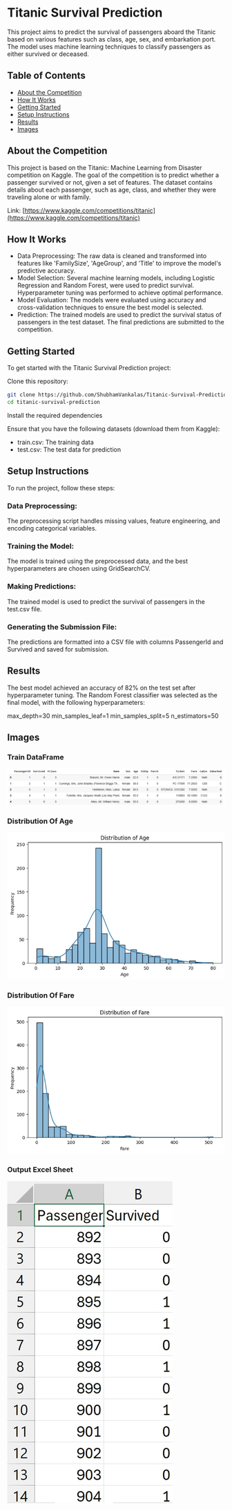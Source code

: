 # Titanic Survival Prediction

This project aims to predict the survival of passengers aboard the Titanic based on various features such as class, age, sex, and embarkation port. The model uses machine learning techniques to classify passengers as either survived or deceased.

## Table of Contents
 - [About the Competition](#About-the-Competition)
 - [How It Works](#How-It-Works)
 - [Getting Started](#Getting-Started)
 - [Setup Instructions](#Setup-Instructions)
 - [Results](#Results)
 - [Images](#Images)

## About the Competition

This project is based on the Titanic: Machine Learning from Disaster competition on Kaggle. The goal of the competition is to predict whether a passenger survived or not, given a set of features. The dataset contains details about each passenger, such as age, class, and whether they were traveling alone or with family.

Link: [https://www.kaggle.com/competitions/titanic](https://www.kaggle.com/competitions/titanic)

## How It Works

 - Data Preprocessing: The raw data is cleaned and transformed into features like 'FamilySize', 'AgeGroup', and 'Title' to improve the model's predictive accuracy.
 - Model Selection: Several machine learning models, including Logistic Regression and Random Forest, were used to predict survival. Hyperparameter tuning was performed to achieve optimal performance.
 - Model Evaluation: The models were evaluated using accuracy and cross-validation techniques to ensure the best model is selected.
 - Prediction: The trained models are used to predict the survival status of passengers in the test dataset. The final predictions are submitted to the competition.

## Getting Started

To get started with the Titanic Survival Prediction project:

Clone this repository:

```bash
git clone https://github.com/ShubhamVankalas/Titanic-Survival-Prediction
cd titanic-survival-prediction
```

Install the required dependencies

Ensure that you have the following datasets (download them from Kaggle):

 - train.csv: The training data
 - test.csv: The test data for prediction

## Setup Instructions
To run the project, follow these steps:

### Data Preprocessing:

The preprocessing script handles missing values, feature engineering, and encoding categorical variables.

### Training the Model:

The model is trained using the preprocessed data, and the best hyperparameters are chosen using GridSearchCV.

### Making Predictions:

The trained model is used to predict the survival of passengers in the test.csv file.

### Generating the Submission File:

The predictions are formatted into a CSV file with columns PassengerId and Survived and saved for submission.


## Results
The best model achieved an accuracy of 82% on the test set after hyperparameter tuning. The Random Forest classifier was selected as the final model, with the following hyperparameters:

max_depth=30
min_samples_leaf=1
min_samples_split=5
n_estimators=50

## Images

### Train DataFrame
![Train DataFrame](images/df.jpg)

### Distribution Of Age
![Distribution Of Age](images/age.jpg)

### Distribution Of Fare
![Distribution Of Fare](images/fare.jpg)

### Output Excel Sheet
![Output Excel Sheet](images/output.jpg)


